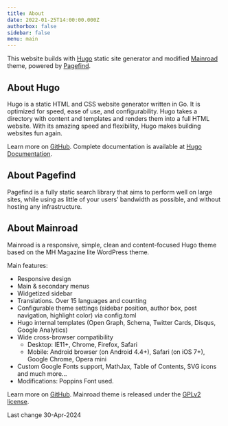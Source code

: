 ```yaml
---
title: About
date: 2022-01-25T14:00:00.000Z
authorbox: false
sidebar: false
menu: main
---
```


This website builds with [Hugo](https://gohugo.io/) static site generator and modified [Mainroad](https://github.com/vimux/mainroad) theme, powered by [Pagefind](https://pagefind.app).

## About Hugo

Hugo is a static HTML and CSS website generator written in Go. It is optimized for speed, ease of use, and
configurability. Hugo takes a directory with content and templates and renders them into a full HTML website. With its
amazing speed and flexibility, Hugo makes building websites fun again.

Learn more on [GitHub](https://github.com/gohugoio/hugo). Complete documentation is available at [Hugo Documentation](https://gohugo.io/getting-started/).

## About Pagefind

Pagefind is a fully static search library that aims to perform well on large sites, while using as little of your users’ bandwidth as possible, and without hosting any infrastructure.

## About Mainroad

Mainroad is a responsive, simple, clean and content-focused Hugo theme based on the MH Magazine lite WordPress theme.

Main features:

* Responsive design
* Main & secondary menus
* Widgetized sidebar
* Translations. Over 15 languages and counting
* Configurable theme settings (sidebar position, author box, post navigation, highlight color) via config.toml
* Hugo internal templates (Open Graph, Schema, Twitter Cards, Disqus, Google Analytics)
* Wide cross-browser compatibility
  * Desktop: IE11+, Chrome, Firefox, Safari
  * Mobile: Android browser (on Android 4.4+), Safari (on iOS 7+), Google Chrome, Opera mini
* Custom Google Fonts support, MathJax, Table of Contents, SVG icons and much more…
* Modifications: Poppins Font used.

Learn more on [GitHub](https://github.com/vimux/mainroad). Mainroad theme is released under the [GPLv2 license](https://github.com/vimux/mainroad/blob/master/LICENSE.md).

Last change 30-Apr-2024
